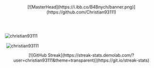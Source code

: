 <p align="center">[![MasterHead](https://i.ibb.co/B4Bnych/banner.png)](https://github.com/Christian93111) </p>

<br>

<!-- <p align="center">🌐 Still Learning And Exploring in a World of Technology</p> -->

<br>

 <!-- <h3 align="center">Languages and Tools:</h3>

<p align="center">
  <a href="https://skillicons.dev">
    <img src="https://skillicons.dev/icons?i=html,css,bootstrap,js,py,nodejs,git" />
  </a>
</p> -->

<p><img align="center" src="https://github-readme-stats.vercel.app/api/top-langs?username=christian93111&theme=transparent&show_icons=true&locale=en&layout=compact" alt="christian93111"/</p>

<p>&nbsp;<img align="center" src="https://github-readme-stats.vercel.app/api?username=christian93111&theme=transparent&show_icons=true&locale=en" alt="christian93111"/> </p>


<p align="center">[![GitHub Streak](https://streak-stats.demolab.com/?user=christian93111&theme=transparent)](https://git.io/streak-stats) </p>